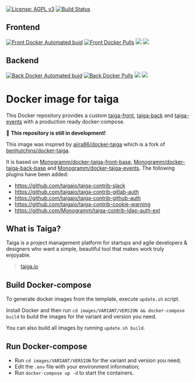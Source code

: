 
[uri_license]: http://www.gnu.org/licenses/agpl.html
[uri_license_image]: https://img.shields.io/badge/License-AGPL%20v3-blue.svg

[![License: AGPL v3][uri_license_image]][uri_license]
[![Build Status](https://travis-ci.org/Monogramm/docker-taiga.svg)](https://travis-ci.org/Monogramm/docker-taiga)

Frontend
------------
[![Front Docker Automated buid](https://img.shields.io/docker/cloud/build/monogramm/docker-taiga-front.svg)](https://hub.docker.com/r/monogramm/docker-taiga-front/)
[![Front Docker Pulls](https://img.shields.io/docker/pulls/monogramm/docker-taiga-front.svg)](https://hub.docker.com/r/monogramm/docker-taiga-front/)
[![](https://images.microbadger.com/badges/version/monogramm/docker-taiga-front.svg)](https://microbadger.com/images/monogramm/docker-taiga-front)
[![](https://images.microbadger.com/badges/image/monogramm/docker-taiga-front.svg)](https://microbadger.com/images/monogramm/docker-taiga-front)

Backend
------------
[![Back Docker Automated buid](https://img.shields.io/docker/cloud/build/monogramm/docker-taiga-back.svg)](https://hub.docker.com/r/monogramm/docker-taiga-back/)
[![Back Docker Pulls](https://img.shields.io/docker/pulls/monogramm/docker-taiga-back.svg)](https://hub.docker.com/r/monogramm/docker-taiga-back/)
[![](https://images.microbadger.com/badges/version/monogramm/docker-taiga-back.svg)](https://microbadger.com/images/monogramm/docker-taiga-back)
[![](https://images.microbadger.com/badges/image/monogramm/docker-taiga-back.svg)](https://microbadger.com/images/monogramm/docker-taiga-back)

# Docker image for taiga

This Docker repository provides a custom [taiga-front](https://github.com/taigaio/taiga-front), [taiga-back](https://github.com/taigaio/taiga-back) and [taiga-events](https://github.com/taigaio/taiga-events) with a production ready docker-compose.

:construction: **This repository is still in development!**

This image was inspired by [ajira86/docker-taiga](https://github.com/ajira86/docker-taiga) which is a fork of [benhutchins/docker-taiga](https://github.com/benhutchins/docker-taiga).

It is based on [Monogramm/docker-taiga-front-base](https://github.com/Monogramm/docker-taiga-front-base), [Monogramm/docker-taiga-back-base](https://github.com/Monogramm/docker-taiga-back-base) and [Monogramm/docker-taiga-events](https://github.com/Monogramm/docker-taiga-events).
The following plugins have been added:
* https://github.com/taigaio/taiga-contrib-slack
* https://github.com/taigaio/taiga-contrib-gitlab-auth
* https://github.com/taigaio/taiga-contrib-github-auth
* https://github.com/taigaio/taiga-contrib-cookie-warning
* https://github.com/Monogramm/taiga-contrib-ldap-auth-ext

## What is Taiga?

Taiga is a project management platform for startups and agile developers & designers who want a simple, beautiful tool that makes work truly enjoyable.

> [taiga.io](https://taiga.io)

## Build Docker-compose

To generate docker images from the template, execute `update.sh` script.

Install Docker and then run `cd images/VARIANT/VERSION && docker-compose build` to build the images for the variant and version you need.

You can also build all images by running `update.sh build`.

## Run Docker-compose

* Run `cd images/VARIANT/VERSION` for the variant and version you need;
* Edit the `.env` file with your environment information;
* Run `docker-compose up -d` to start the containers.
